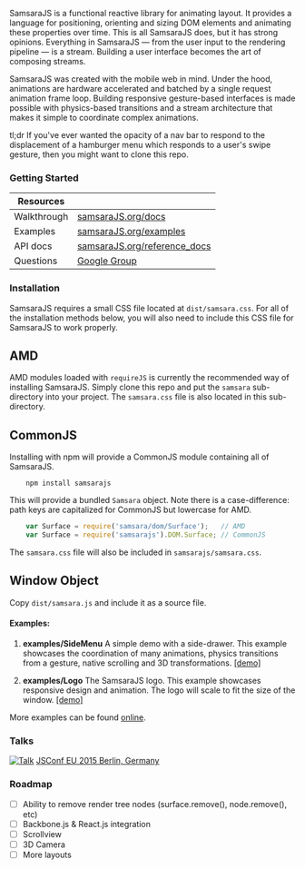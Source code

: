 SamsaraJS is a functional reactive library for animating layout. It provides a language for positioning,
orienting and sizing DOM elements and animating these properties over time. This is all SamsaraJS does, 
but it has strong opinions. Everything in SamsaraJS — from the user input to the rendering pipeline — is a 
stream. Building a user interface becomes the art of composing streams.

SamsaraJS was created with the mobile web in mind. Under the hood, animations are hardware accelerated 
and batched by a single request animation frame loop. Building responsive gesture-based interfaces
is made possible with physics-based transitions and a stream architecture that makes it simple to 
coordinate complex animations.

tl;dr If you've ever wanted the opacity of a nav bar to respond to the displacement of a hamburger menu which
responds to a user's swipe gesture, then you might want to clone this repo.

### Getting Started

| Resources      ||
| -------------- | ------------- |
| Walkthrough    | [samsaraJS.org/docs](http://www.samsaraJS.org/docs)  |
| Examples       | [samsaraJS.org/examples](http://www.samsaraJS.org/examples)  |
| API docs       | [samsaraJS.org/reference_docs](http://www.samsaraJS.org/reference_docs)  |
| Questions      | [Google Group](https://groups.google.com/forum/#!forum/samsarajs) |

### Installation

SamsaraJS requires a small CSS file located at `dist/samsara.css`. For all of the installation methods
below, you will also need to include this CSS file for SamsaraJS to work properly.

## AMD

AMD modules loaded with `requireJS` is currently the recommended way of installing SamsaraJS.
Simply clone this repo and put the `samsara` sub-directory into your project. The `samsara.css` file
is also located in this sub-directory.

## CommonJS

Installing with npm will provide a CommonJS module containing all of SamsaraJS.

```
	npm install samsarajs
```

This will provide a bundled `Samsara` object. Note there is a case-difference: path keys are
capitalized for CommonJS but lowercase for AMD.

```js
	var Surface = require('samsara/dom/Surface');   // AMD
	var Surface = require('samsarajs').DOM.Surface; // CommonJS
```

The `samsara.css` file will also be included in `samsarajs/samsara.css`.

## Window Object

Copy `dist/samsara.js` and include it as a source file.

#### Examples:

1. **examples/SideMenu**
A simple demo with a side-drawer. This example showcases the coordination of many animations, 
physics transitions from a gesture, native scrolling and 3D transformations.
[[demo]](http://samsara-navigation-controller.s3-website-us-west-2.amazonaws.com)

2. **examples/Logo**
The SamsaraJS logo. This example showcases responsive design and animation. The logo will scale 
to fit the size of the window.
[[demo]](http://samsara-logo.s3-website.eu-central-1.amazonaws.com)

More examples can be found [online](http://www.samsaraJS.org/examples).

### Talks
[![Talk](http://i.imgur.com/tGbmVk4.png)](https://www.youtube.com/watch?v=biJXpv-6XVY)
[JSConf EU 2015 Berlin, Germany](https://www.youtube.com/watch?v=biJXpv-6XVY)

### Roadmap
- [ ] Ability to remove render tree nodes (surface.remove(), node.remove(), etc)
- [ ] Backbone.js & React.js integration
- [ ] Scrollview
- [ ] 3D Camera
- [ ] More layouts
